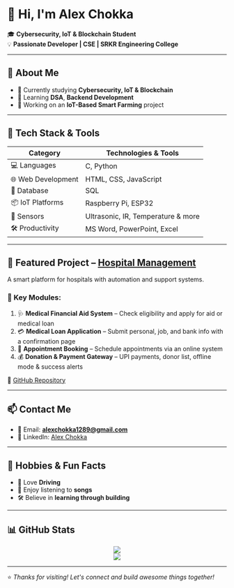 # 👋 Hi, I'm **Alex Chokka**

🎓 **Cybersecurity, IoT & Blockchain Student**  
💡 **Passionate Developer | CSE | SRKR Engineering College**  

---

## 🚀 About Me

- 📖 Currently studying **Cybersecurity, IoT & Blockchain**
- 🌱 Learning **DSA**, **Backend Development**
- 🔬 Working on an **IoT-Based Smart Farming** project

---

## 🧰 Tech Stack & Tools

| Category             | Technologies & Tools                            |
|----------------------|--------------------------------------------------|
| 💻 Languages         | C, Python                                        |
| 🌐 Web Development   | HTML, CSS, JavaScript                            |
| 🧠 Database          | SQL                                              |
| 📦 IoT Platforms     | Raspberry Pi, ESP32                              |
| 🧪 Sensors           | Ultrasonic, IR, Temperature & more               |
| 🛠️ Productivity      | MS Word, PowerPoint, Excel                       |

---

## 💼 Featured Project – [Hospital Management](https://github.com/Alexchokka/Hospital-Management.git)

A smart platform for hospitals with automation and support systems.

### 🔑 Key Modules:
1. 🩺 **Medical Financial Aid System** – Check eligibility and apply for aid or medical loan  
2. 💳 **Medical Loan Application** – Submit personal, job, and bank info with a confirmation page  
3. 📅 **Appointment Booking** – Schedule appointments via an online system  
4. 💰 **Donation & Payment Gateway** – UPI payments, donor list, offline mode & success alerts  

🔗 [GitHub Repository](https://github.com/Alexchokka/Hospital-Management.git)

---

## 📫 Contact Me

- 📧 Email: **alexchokka1289@gmail.com**  
- 💼 LinkedIn: [Alex Chokka](https://www.linkedin.com/in/alex-chokka-065769314)

---

## 💖 Hobbies & Fun Facts

- 🚗 Love **Driving**
- 🎵 Enjoy listening to **songs**
- 🛠️ Believe in **learning through building**

---

## 📊 GitHub Stats

<p align="center">
  <img src="https://github-readme-stats.vercel.app/api?username=Alexchokka&show_icons=true&theme=radical&count_private=true" />
  <br/>
  <img src="https://github-readme-streak-stats.herokuapp.com/?user=Alexchokka&theme=radical" />
</p>

---

⭐ *Thanks for visiting! Let's connect and build awesome things together!*
